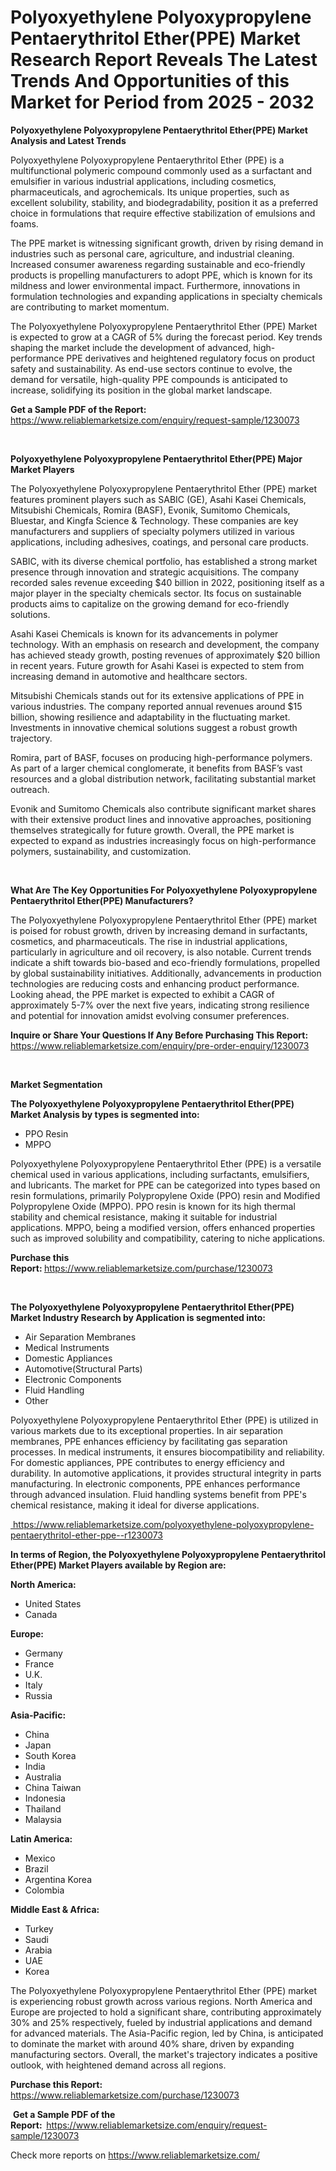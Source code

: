 <p><h1>Polyoxyethylene Polyoxypropylene Pentaerythritol Ether(PPE) Market Research Report Reveals The Latest Trends And Opportunities of this Market for Period from 2025 - 2032</h1></p><p><strong>Polyoxyethylene Polyoxypropylene Pentaerythritol Ether(PPE) Market Analysis and Latest Trends</strong></p>
<p><p>Polyoxyethylene Polyoxypropylene Pentaerythritol Ether (PPE) is a multifunctional polymeric compound commonly used as a surfactant and emulsifier in various industrial applications, including cosmetics, pharmaceuticals, and agrochemicals. Its unique properties, such as excellent solubility, stability, and biodegradability, position it as a preferred choice in formulations that require effective stabilization of emulsions and foams.</p><p>The PPE market is witnessing significant growth, driven by rising demand in industries such as personal care, agriculture, and industrial cleaning. Increased consumer awareness regarding sustainable and eco-friendly products is propelling manufacturers to adopt PPE, which is known for its mildness and lower environmental impact. Furthermore, innovations in formulation technologies and expanding applications in specialty chemicals are contributing to market momentum.</p><p>The Polyoxyethylene Polyoxypropylene Pentaerythritol Ether (PPE) Market is expected to grow at a CAGR of 5% during the forecast period. Key trends shaping the market include the development of advanced, high-performance PPE derivatives and heightened regulatory focus on product safety and sustainability. As end-use sectors continue to evolve, the demand for versatile, high-quality PPE compounds is anticipated to increase, solidifying its position in the global market landscape.</p></p>
<p><strong>Get a Sample PDF of the Report:&nbsp;</strong> <a href="https://www.reliablemarketsize.com/enquiry/request-sample/1230073?utm_campaign=2186&utm_medium=2&utm_source=Github&utm_content=ia&utm_term=03022025&utm_id=polyoxyethylene-polyoxypropylene-pentaerythritol-etherppe">https://www.reliablemarketsize.com/enquiry/request-sample/1230073</a></p>
<p>&nbsp;</p>
<p><strong>Polyoxyethylene Polyoxypropylene Pentaerythritol Ether(PPE) Major Market Players</strong></p>
<p><p>The Polyoxyethylene Polyoxypropylene Pentaerythritol Ether (PPE) market features prominent players such as SABIC (GE), Asahi Kasei Chemicals, Mitsubishi Chemicals, Romira (BASF), Evonik, Sumitomo Chemicals, Bluestar, and Kingfa Science & Technology. These companies are key manufacturers and suppliers of specialty polymers utilized in various applications, including adhesives, coatings, and personal care products.</p><p>SABIC, with its diverse chemical portfolio, has established a strong market presence through innovation and strategic acquisitions. The company recorded sales revenue exceeding $40 billion in 2022, positioning itself as a major player in the specialty chemicals sector. Its focus on sustainable products aims to capitalize on the growing demand for eco-friendly solutions.</p><p>Asahi Kasei Chemicals is known for its advancements in polymer technology. With an emphasis on research and development, the company has achieved steady growth, posting revenues of approximately $20 billion in recent years. Future growth for Asahi Kasei is expected to stem from increasing demand in automotive and healthcare sectors.</p><p>Mitsubishi Chemicals stands out for its extensive applications of PPE in various industries. The company reported annual revenues around $15 billion, showing resilience and adaptability in the fluctuating market. Investments in innovative chemical solutions suggest a robust growth trajectory.</p><p>Romira, part of BASF, focuses on producing high-performance polymers. As part of a larger chemical conglomerate, it benefits from BASF’s vast resources and a global distribution network, facilitating substantial market outreach.</p><p>Evonik and Sumitomo Chemicals also contribute significant market shares with their extensive product lines and innovative approaches, positioning themselves strategically for future growth. Overall, the PPE market is expected to expand as industries increasingly focus on high-performance polymers, sustainability, and customization.</p></p>
<p>&nbsp;</p>
<p><strong>What Are The Key Opportunities For Polyoxyethylene Polyoxypropylene Pentaerythritol Ether(PPE) Manufacturers?</strong></p>
<p><p>The Polyoxyethylene Polyoxypropylene Pentaerythritol Ether (PPE) market is poised for robust growth, driven by increasing demand in surfactants, cosmetics, and pharmaceuticals. The rise in industrial applications, particularly in agriculture and oil recovery, is also notable. Current trends indicate a shift towards bio-based and eco-friendly formulations, propelled by global sustainability initiatives. Additionally, advancements in production technologies are reducing costs and enhancing product performance. Looking ahead, the PPE market is expected to exhibit a CAGR of approximately 5-7% over the next five years, indicating strong resilience and potential for innovation amidst evolving consumer preferences.</p></p>
<p><strong>Inquire or Share Your Questions If Any Before Purchasing This Report:</strong> <a href="https://www.reliablemarketsize.com/enquiry/pre-order-enquiry/1230073?utm_campaign=2186&utm_medium=2&utm_source=Github&utm_content=ia&utm_term=03022025&utm_id=polyoxyethylene-polyoxypropylene-pentaerythritol-etherppe">https://www.reliablemarketsize.com/enquiry/pre-order-enquiry/1230073</a></p>
<p>&nbsp;</p>
<p><strong>Market Segmentation</strong></p>
<p><strong>The Polyoxyethylene Polyoxypropylene Pentaerythritol Ether(PPE) Market Analysis by types is segmented into:</strong></p>
<p><ul><li>PPO Resin</li><li>MPPO</li></ul></p>
<p><p>Polyoxyethylene Polyoxypropylene Pentaerythritol Ether (PPE) is a versatile chemical used in various applications, including surfactants, emulsifiers, and lubricants. The market for PPE can be categorized into types based on resin formulations, primarily Polypropylene Oxide (PPO) resin and Modified Polypropylene Oxide (MPPO). PPO resin is known for its high thermal stability and chemical resistance, making it suitable for industrial applications. MPPO, being a modified version, offers enhanced properties such as improved solubility and compatibility, catering to niche applications.</p></p>
<p><strong>Purchase this Report:&nbsp;</strong><a href="https://www.reliablemarketsize.com/purchase/1230073?utm_campaign=2186&utm_medium=2&utm_source=Github&utm_content=ia&utm_term=03022025&utm_id=polyoxyethylene-polyoxypropylene-pentaerythritol-etherppe">https://www.reliablemarketsize.com/purchase/1230073</a></p>
<p>&nbsp;</p>
<p><strong>The Polyoxyethylene Polyoxypropylene Pentaerythritol Ether(PPE) Market Industry Research by Application is segmented into:</strong></p>
<p><ul><li>Air Separation Membranes</li><li>Medical Instruments</li><li>Domestic Appliances</li><li>Automotive(Structural Parts)</li><li>Electronic Components</li><li>Fluid Handling</li><li>Other</li></ul></p>
<p><p>Polyoxyethylene Polyoxypropylene Pentaerythritol Ether (PPE) is utilized in various markets due to its exceptional properties. In air separation membranes, PPE enhances efficiency by facilitating gas separation processes. In medical instruments, it ensures biocompatibility and reliability. For domestic appliances, PPE contributes to energy efficiency and durability. In automotive applications, it provides structural integrity in parts manufacturing. In electronic components, PPE enhances performance through advanced insulation. Fluid handling systems benefit from PPE's chemical resistance, making it ideal for diverse applications.</p></p>
<p><a href="https://www.reliablemarketsize.com/polyoxyethylene-polyoxypropylene-pentaerythritol-ether-ppe--r1230073?utm_campaign=2186&utm_medium=2&utm_source=Github&utm_content=ia&utm_term=03022025&utm_id=polyoxyethylene-polyoxypropylene-pentaerythritol-etherppe">&nbsp;https://www.reliablemarketsize.com/polyoxyethylene-polyoxypropylene-pentaerythritol-ether-ppe--r1230073</a></p>
<p><strong>In terms of Region, the Polyoxyethylene Polyoxypropylene Pentaerythritol Ether(PPE) Market Players available by Region are:</strong></p>
<p>
    <p> <strong> North America: </strong>
        <ul>
            <li>United States</li>
            <li>Canada</li>
        </ul>
        </p> 
    <p> <strong> Europe: </strong>
        <ul>
            <li>Germany</li>
            <li>France</li>
            <li>U.K.</li>
            <li>Italy</li>
            <li>Russia</li>
        </ul>
        </p> 
    <p> <strong> Asia-Pacific: </strong>
        <ul>
            <li>China</li>
            <li>Japan</li>
            <li>South Korea</li>
            <li>India</li>
            <li>Australia</li>
            <li>China Taiwan</li>
            <li>Indonesia</li>
            <li>Thailand</li>
            <li>Malaysia</li>
        </ul>
        </p> 
    <p> <strong> Latin America: </strong>
        <ul>
            <li>Mexico</li>
            <li>Brazil</li>
            <li>Argentina Korea</li>
            <li>Colombia</li>
        </ul>
        </p> 
    <p> <strong> Middle East & Africa: </strong>
        <ul>
            <li>Turkey</li>
            <li>Saudi</li>
            <li>Arabia</li>
            <li>UAE</li>
            <li>Korea</li>
        </ul>
    </p>
    </p>
<p><p>The Polyoxyethylene Polyoxypropylene Pentaerythritol Ether (PPE) market is experiencing robust growth across various regions. North America and Europe are projected to hold a significant share, contributing approximately 30% and 25% respectively, fueled by industrial applications and demand for advanced materials. The Asia-Pacific region, led by China, is anticipated to dominate the market with around 40% share, driven by expanding manufacturing sectors. Overall, the market's trajectory indicates a positive outlook, with heightened demand across all regions.</p></p>
<p><strong>Purchase this Report: </strong><a href="https://www.reliablemarketsize.com/purchase/1230073?utm_campaign=2186&utm_medium=2&utm_source=Github&utm_content=ia&utm_term=03022025&utm_id=polyoxyethylene-polyoxypropylene-pentaerythritol-etherppe">https://www.reliablemarketsize.com/purchase/1230073</a></p>
<p>&nbsp;<strong>Get a Sample PDF of the Report:&nbsp;&nbsp;</strong><a href="https://www.reliablemarketsize.com/enquiry/request-sample/1230073?utm_campaign=2186&utm_medium=2&utm_source=Github&utm_content=ia&utm_term=03022025&utm_id=polyoxyethylene-polyoxypropylene-pentaerythritol-etherppe">https://www.reliablemarketsize.com/enquiry/request-sample/1230073</a></p>
<p><strong></strong></p>
<p>Check more reports on <a href="https://www.reliablemarketsize.com/?utm_campaign=2186&utm_medium=2&utm_source=Github&utm_content=ia&utm_term=03022025&utm_id=polyoxyethylene-polyoxypropylene-pentaerythritol-etherppe">https://www.reliablemarketsize.com/</a></p>